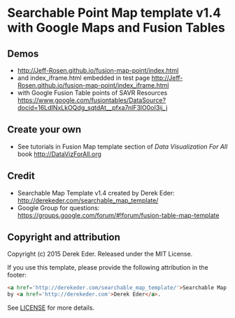 # Searchable Point Map template v1.4 with Google Maps and Fusion Tables

## Demos
- http://Jeff-Rosen.github.io/fusion-map-point/index.html
- and index_iframe.html embedded in test page http://Jeff-Rosen.github.io/fusion-map-point/index_iframe.html
- with Google Fusion Table points of SAVR Resources https://www.google.com/fusiontables/DataSource?docid=16LdINxLkOQdg_sqtdAt__pfxa7nlF3lO0oI3ij_j

## Create your own
- See tutorials in Fusion Map template section of *Data Visualization For All* book http://DataVizForAll.org

## Credit
- Searchable Map Template v1.4 created by Derek Eder: http://derekeder.com/searchable_map_template/
- Google Group for questions: https://groups.google.com/forum/#!forum/fusion-table-map-template

## Copyright and attribution

Copyright (c) 2015 Derek Eder. Released under the MIT License.

If you use this template, please provide the following attribution in the footer:

```html
<a href='http://derekeder.com/searchable_map_template/'>Searchable Map Template</a>
by <a href='http://derekeder.com'>Derek Eder</a>.
```

See [LICENSE](https://github.com/derekeder/FusionTable-Map-Template/blob/master/LICENSE) for more details.
